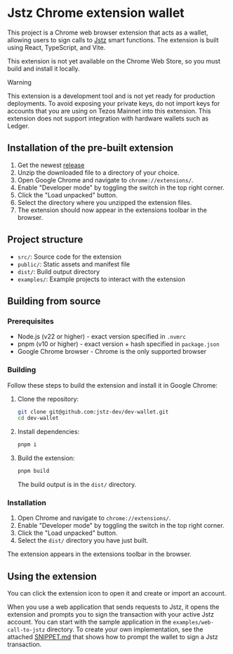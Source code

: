 # Jstz Chrome extension wallet

This project is a Chrome web browser extension that acts as a wallet, allowing
users to sign calls to [Jstz](https://jstz-dev.github.io/jstz/) smart functions.
The extension is built using React, TypeScript, and Vite.

This extension is not yet available on the Chrome Web Store, so you must build
and install it locally.

> [!WARNING]
> This extension is a development tool and is not yet ready for production deployments.
> To avoid exposing your private keys, do not import keys for accounts that you are
> using on Tezos Mainnet into this extension. This extension does not support
> integration with hardware wallets such as Ledger.

## Installation of the pre-built extension

1. Get the newest [release](https://github.com/jstz-dev/dev-wallet/releases/latest)
2. Unzip the downloaded file to a directory of your choice.
3. Open Google Chrome and navigate to `chrome://extensions/`.
4. Enable "Developer mode" by toggling the switch in the top right corner.
5. Click the "Load unpacked" button.
6. Select the directory where you unzipped the extension files.
7. The extension should now appear in the extensions toolbar in the browser.

## Project structure

- `src/`: Source code for the extension
- `public/`: Static assets and manifest file
- `dist/`: Build output directory
- `examples/`: Example projects to interact with the extension

## Building from source

### Prerequisites

- Node.js (v22 or higher) - exact version specified in `.nvmrc`
- pnpm (v10 or higher) - exact version + hash specified in `package.json`
- Google Chrome browser - Chrome is the only supported browser

### Building

Follow these steps to build the extension and install it in Google Chrome:

1. Clone the repository:

   ```sh
   git clone git@github.com:jstz-dev/dev-wallet.git
   cd dev-wallet
   ```

2. Install dependencies:

   ```sh
   pnpm i
   ```

3. Build the extension:

   ```sh
   pnpm build
   ```

   The build output is in the `dist/` directory.

### Installation

1. Open Chrome and navigate to `chrome://extensions/`.
2. Enable "Developer mode" by toggling the switch in the top right corner.
3. Click the "Load unpacked" button.
4. Select the `dist/` directory you have just built.

The extension appears in the extensions toolbar in the browser.

## Using the extension

You can click the extension icon to open it and create or import an account.

When you use a web application that sends requests to Jstz, it opens the
extension and prompts you to sign the transaction with your active Jstz account.
You can start with the sample application in the `examples/web-call-to-jstz` directory.
To create your own implementation, see the attached [SNIPPET.md](SNIPPET.md) that
shows how to prompt the wallet to sign a Jstz transaction.
